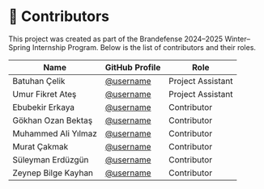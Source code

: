 # 👥 Contributors

This project was created as part of the Brandefense 2024–2025 Winter–Spring Internship Program.
Below is the list of contributors and their roles.

| Name                 | GitHub Profile                             | Role               |
|----------------------|--------------------------------------------|-------------------|
| Batuhan Çelik        | [@username](https://github.com/Bthanclk)   | Project Assistant |
| Umur Fikret Ateş     | [@username](https://github.com/username)   | Project Assistant |
| Ebubekir Erkaya      | [@username](https://github.com/username)   | Contributor       |
| Gökhan Ozan Bektaş   | [@username](https://github.com/username)   | Contributor       |
| Muhammed Ali Yılmaz  | [@username](https://github.com/username)   | Contributor       |
| Murat Çakmak         | [@username](https://github.com/username)   | Contributor       |
| Süleyman Erdüzgün    | [@username](https://github.com/username)   | Contributor       |
| Zeynep Bilge Kayhan  | [@username](https://github.com/username)   | Contributor       |
